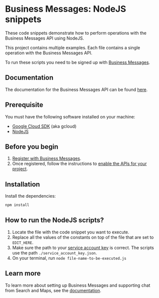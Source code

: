 # Business Messages: NodeJS snippets

These code snippets demonstrate how to perform operations with the Business Messages API using NodeJS.

This project contains multiple examples. Each file contains a single operation with the Business Messages API.

To run these scripts you need to be signed up with [Business Messages](https://developers.google.com/business-communications/business-messages/guides/set-up/register).

## Documentation

The documentation for the Business Messages API can be found [here](https://developers.google.com/business-communications/business-messages/reference/rest).

## Prerequisite

You must have the following software installed on your machine:

- [Google Cloud SDK](https://cloud.google.com/sdk/) (aka gcloud)
- [NodeJS](https://nodejs.org/en/download/)

## Before you begin

1.  [Register with Business Messages](https://developers.google.com/business-communications/business-messages/guides/set-up/register).
1.  Once registered, follow the instructions to [enable the APIs for your project](https://developers.google.com/business-communications/business-messages/guides/set-up/register#enable-api).

## Installation

Install the dependencies:

```bash
npm install
```

## How to run the NodeJS scripts?

1. Locate the file with the code snippet you want to execute.
1. Replace all the values of the constants on top of the file that are set to `EDIT_HERE`.
1. Make sure the path to your [service account key](https://developers.google.com/business-communications/business-messages/guides/quickstarts/prerequisite-setup?hl=en#create_a_service_account) is correct. The scripts use the path `./service_account_key.json`.
1. On your terminal, run `node file-name-to-be-executed.js`

## Learn more

To learn more about setting up Business Messages and supporting
chat from Search and Maps, see the [documentation](https://developers.google.com/business-communications/business-messages/guides).
